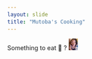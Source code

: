 ```yaml
---
layout: slide
title: "Mutoba's Cooking" 
---
```


Something to eat :tada: ?
![desk_image](pic1.jpg)
